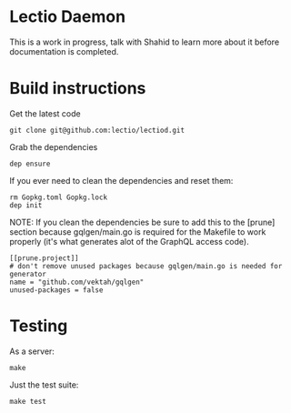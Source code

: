 
Lectio Daemon
=============

This is a work in progress, talk with Shahid to learn more about it before documentation is completed.

Build instructions
==================

Get the latest code

    git clone git@github.com:lectio/lectiod.git

Grab the dependencies

    dep ensure

If you ever need to clean the dependencies and reset them:

    rm Gopkg.toml Gopkg.lock
    dep init

NOTE: If you clean the dependencies be sure to add this to the [prune] section because gqlgen/main.go is required
for the Makefile to work properly (it's what generates alot of the GraphQL access code).

    [[prune.project]]
    # don't remove unused packages because gqlgen/main.go is needed for generator
    name = "github.com/vektah/gqlgen"
    unused-packages = false

Testing
=======

As a server:

    make

Just the test suite:

    make test